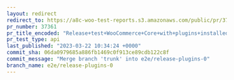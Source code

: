```yaml
---
layout: redirect
redirect_to: https://a8c-woo-test-reports.s3.amazonaws.com/public/pr/37361/api/index.html
pr_number: 37361
pr_title_encoded: "Release+test+WooCommerce+Core+with+plugins+installed"
pr_test_type: api
last_published: "2023-03-22 10:34:24 +0000"
commit_sha: 06da0979685a886fb1469c0f913ce89cdb122c8f
commit_message: "Merge branch 'trunk' into e2e/release-plugins-0"
branch_name: e2e/release-plugins-0
---
```

